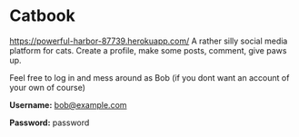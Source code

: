 # Catbook
https://powerful-harbor-87739.herokuapp.com/
A rather silly social media platform for cats. Create a profile, make some posts, comment, give paws up.

Feel free to log in and mess around as Bob (if you dont want an account of your own of course)

**Username:** bob@example.com

**Password:** password
